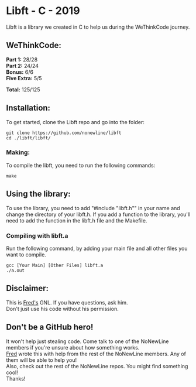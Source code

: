 # Libft - C - 2019

Libft is a library we created in C to help us during the WeThinkCode journey.

## WeThinkCode:

**Part 1:** 28/28  
**Part 2:** 24/24  
**Bonus:**  6/6  
**Five Extra:** 5/5  
  
**Total:** 125/125

## Installation:

To get started, clone the Libft repo and go into the folder:

```
git clone https://github.com/nonewline/libft
cd ./libft/libft/
```

### Making:

To compile the libft, you need to run the following commands:

```
make
```

## Using the library:

To use the library, you need to add "#include "libft.h"" in your name and change the directory of your libft.h.
If you add a function to the library, you'll need to add the function in the libft.h file and the Makefile.

### Compiling with libft.a

Run the following command, by adding your main file and all other files you want to compile.

```
gcc [Your Main] [Other Files] libft.a
./a.out
```

## Disclaimer:  

This is [Fred's](https://github.com/fwmoor) GNL. If you have questions, ask him.  
Don't just use his code without his permission.

## Don't be a GitHub hero!

It won't help just stealing code. Come talk to one of the NoNewLine members if you're unsure about how something works.  
[Fred](https://github.com/fwmoor) wrote this with help from the rest of the NoNewLine members. Any of them will be able to help you!  
Also, check out the rest of the NoNewLine repos. You might find something cool!  
Thanks!
